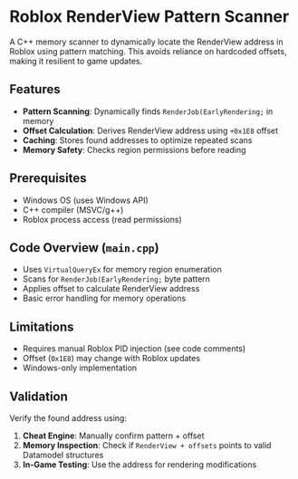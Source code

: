 # Roblox RenderView Pattern Scanner

A C++ memory scanner to dynamically locate the RenderView address in Roblox using pattern matching. This avoids reliance on hardcoded offsets, making it resilient to game updates.

## Features
- **Pattern Scanning**: Dynamically finds `RenderJob(EarlyRendering;` in memory
- **Offset Calculation**: Derives RenderView address using `+0x1E8` offset
- **Caching**: Stores found addresses to optimize repeated scans
- **Memory Safety**: Checks region permissions before reading

## Prerequisites
- Windows OS (uses Windows API)
- C++ compiler (MSVC/g++)
- Roblox process access (read permissions)

## Code Overview (`main.cpp`)
- Uses `VirtualQueryEx` for memory region enumeration
- Scans for `RenderJob(EarlyRendering;` byte pattern
- Applies offset to calculate RenderView address
- Basic error handling for memory operations

## Limitations
- Requires manual Roblox PID injection (see code comments)
- Offset (`0x1E8`) may change with Roblox updates
- Windows-only implementation

## Validation
Verify the found address using:
1. **Cheat Engine**: Manually confirm pattern + offset
2. **Memory Inspection**: Check if `RenderView + offsets` points to valid Datamodel structures
3. **In-Game Testing**: Use the address for rendering modifications

